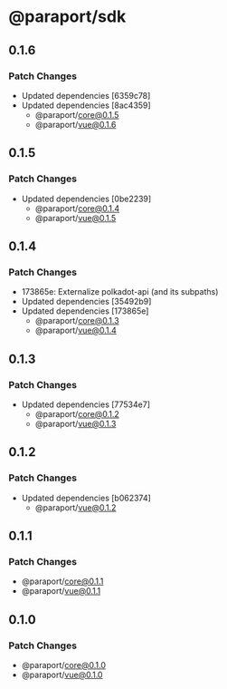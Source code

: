 # @paraport/sdk

## 0.1.6

### Patch Changes

- Updated dependencies [6359c78]
- Updated dependencies [8ac4359]
  - @paraport/core@0.1.5
  - @paraport/vue@0.1.6

## 0.1.5

### Patch Changes

- Updated dependencies [0be2239]
  - @paraport/core@0.1.4
  - @paraport/vue@0.1.5

## 0.1.4

### Patch Changes

- 173865e: Externalize polkadot-api (and its subpaths)
- Updated dependencies [35492b9]
- Updated dependencies [173865e]
  - @paraport/core@0.1.3
  - @paraport/vue@0.1.4

## 0.1.3

### Patch Changes

- Updated dependencies [77534e7]
  - @paraport/core@0.1.2
  - @paraport/vue@0.1.3

## 0.1.2

### Patch Changes

- Updated dependencies [b062374]
  - @paraport/vue@0.1.2

## 0.1.1

### Patch Changes

- @paraport/core@0.1.1
- @paraport/vue@0.1.1

## 0.1.0

### Patch Changes

- @paraport/core@0.1.0
- @paraport/vue@0.1.0
